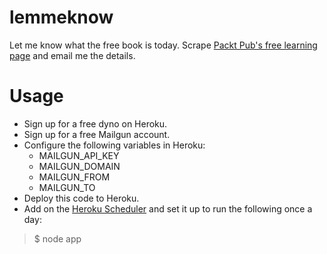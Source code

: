 # lemmeknow
Let me know what the free book is today. Scrape [Packt Pub's free learning page](https://www.packtpub.com/packt/offers/free-learning) and email me the details.

# Usage
* Sign up for a free dyno on Heroku.
* Sign up for a free Mailgun account.
* Configure the following variables in Heroku:
  * MAILGUN_API_KEY
  * MAILGUN_DOMAIN
  * MAILGUN_FROM
  * MAILGUN_TO
* Deploy this code to Heroku.
* Add on the [Heroku Scheduler](https://elements.heroku.com/addons/scheduler) and set it up to run the following once a day:

>$ node app
